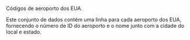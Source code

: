 ﻿Códigos de aeroporto dos EUA.<p>Este conjunto de dados contém uma linha para cada aeroporto dos EUA, fornecendo o número de ID do aeroporto e o nome junto com a cidade do local e estado.

<!--HONumber=35_1-->
